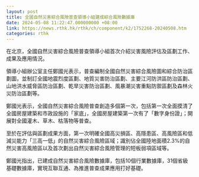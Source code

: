 ```yaml
---
layout: post
title: 全國自然災害綜合風險普查領導小組建成綜合風險數據庫
date: 2024-05-08 11:22:47.000000000 +08:00
link: https://news.rthk.hk/rthk/ch/component/k2/1752268-20240508.htm
categories: rthk
---
```


在北京，全國自然災害綜合風險普查領導小組首次介紹災害風險評估及區劃工作、成果及應用情況。

領導小組辦公室主任鄭國光表示，普查編制全國自然災害綜合風險圖和綜合防治區劃圖，並制訂全國地震烈度區劃、地質災害防治區劃、主要江河防洪區防治區劃、山地洪水威脅區防治區劃、乾旱災害防治區劃、風暴潮災害重點防禦區劃及森林火災防治區劃等。

鄭國光表示，全國自然災害綜合風險普查創造多個第一次，包括第一次全面摸清了全國房屋建築和市政設施的「家底」，全國房屋建築第一次有了「數字身份證」；開展對全國灌木、草木、枯落物等普查。

至於在評估與區劃成果方面，第一次明確全國高災損區、高隱患區、高風險區和低減災能力「三高一低」的自然災害綜合風險區域；識別佔全國陸地面積2.3%的自然災害高風險區以及首次劃出自然災害綜合風險管理的短板弱項區域等。

鄭國光指出，已建成自然災害綜合風險數據庫，包括10個行業數據庫，31個省級基礎數據庫，實現互聯互通、為推進普查成果應用打好基礎。
